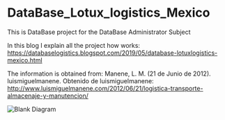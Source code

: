 # DataBase_Lotux_logistics_Mexico

This is DataBase project for the DataBase Administrator Subject

In this blog I explain all the project how works:
https://databaselogistics.blogspot.com/2019/05/database-lotuxlogistics-mexico.html



The information is obtained from: 
Manene, L. M. (21 de Junio de 2012). luismiguelmanene. Obtenido de luismiguelmanene: http://www.luismiguelmanene.com/2012/06/21/logistica-transporte-almacenaje-y-manutencion/


![Blank Diagram](https://user-images.githubusercontent.com/31390537/57794432-3fc81900-7709-11e9-82d8-f04f2f065fcf.png)


